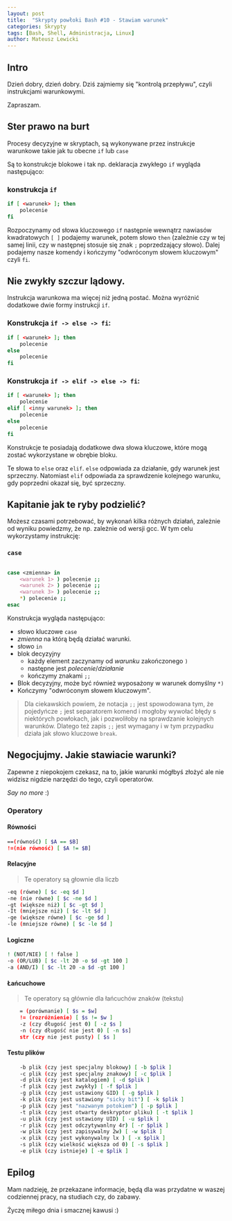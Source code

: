 ```yaml
---
layout: post
title:  "Skrypty powłoki Bash #10 - Stawiam warunek"
categories: Skrypty
tags: [Bash, Shell, Administracja, Linux]
author: Mateusz Lewicki
---
```

## Intro
Dzień dobry, dzień dobry.
Dziś zajmiemy się "kontrolą przepływu", czyli instrukcjami warunkowymi.

Zapraszam.

## Ster prawo na burt
Procesy decyzyjne w skryptach, są wykonywane przez instrukcje warunkowe takie jak tu obecne `if` lub `case`

Są to konstrukcje blokowe i tak np. deklaracja zwykłego `if` wygląda następująco:
### konstrukcja `if`
```bash
if [ <warunek> ]; then
    polecenie
fi
```
Rozpoczynamy od słowa kluczowego `if` następnie wewnątrz nawiasów kwadratowych `[ ]` podajemy warunek, potem słowo `then` (zależnie czy w tej samej linii,
 czy w następnej stosuje się znak `;` poprzedzający słowo). Dalej podajemy nasze komendy i kończymy "odwróconym słowem kluczowym" czyli `fi`.

 ## Nie zwykły szczur lądowy.
Instrukcja warunkowa ma więcej niż jedną postać. Można wyróżnić dodatkowe dwie formy instrukcji `if`.

### Konstrukcja `if -> else -> fi`:

```bash
if [ <warunek> ]; then
    polecenie
else
    polecenie
fi
```

### Konstrukcja `if -> elif -> else -> fi`:

```bash
if [ <warunek> ]; then
    polecenie
elif [ <inny warunek> ]; then
    polecenie
else
    polecenie
fi
```

Konstrukcje te posiadają dodatkowe dwa słowa kluczowe, które mogą zostać wykorzystane w obrębie bloku.

Te słowa to `else` oraz `elif`. 
`else` odpowiada za działanie, gdy warunek jest sprzeczny.
Natomiast `elif` odpowiada za sprawdzenie kolejnego warunku, gdy poprzedni okazał się, być sprzeczny.

## Kapitanie jak te ryby podzielić?
Możesz czasami potrzebować, by wykonań kilka różnych działań, zależnie od wyniku powiedzmy, że np. zależnie od wersji gcc.
W tym celu wykorzystamy instrukcję:

### `case`

```bash

case <zmienna> in
    <warunek 1> ) polecenie ;;
    <warunek 2> ) polecenie ;;
    <warunek 3> ) polecenie ;;
    *) polecenie ;;
esac
```
Konstrukcja wygląda następująco:
- słowo kluczowe `case`
- _zmienna_ na którą będą działać warunki.
- słowo `in`
- blok decyzyjny
  - każdy element zaczynamy od _warunku_ zakończonego `)`
  - następne jest _polecenie_/_działanie_
  - kończymy znakami `;;`
- Blok decyzyjny, może być również wyposażony w warunek domyślny `*)`
- Kończymy "odwróconym słowem kluczowym".

> Dla ciekawskich powiem, że notacja `;;` jest spowodowana tym, że pojedyńcze `;` jest separatorem komend i mogłoby wywołać błędy s niektórych powłokach, jak i pozwoliłoby na sprawdzanie kolejnych warunków. Dlatego też zapis `;;` jest wymagany i w tym przypadku działa jak słowo kluczowe `break`.

## Negocjujmy. Jakie stawiacie warunki?
Zapewne z niepokojem czekasz, na to, jakie warunki mógłbyś złożyć ale nie widzisz nigdzie narzędzi do tego, czyli operatorów.

_Say no more_ :)

### Operatory
#### Równości
```bash
==(równość) [ $A == $B]
!=(nie równość) [ $A != $B]
```
#### Relacyjne
> Te operatory są głownie dla liczb
```bash
-eq (równe) [ $c -eq $d ]
-ne (nie równe) [ $c -ne $d ]
-gt (większe niż) [ $c -gt $d ]
-It (mniejsze niż) [ $c -lt $d ]
-ge (większe równe) [ $c -ge $d ]
-le (mniejsze równe) [ $c -le $d ]
```
#### Logiczne
```bash
! (NOT/NIE) [ ! false ]
-o (OR/LUB) [ $c -lt 20 -o $d -gt 100 ]
-a (AND/I) [ $c -lt 20 -a $d -gt 100 ]
```
#### Łańcuchowe
> Te operatory są głównie dla łańcuchów znaków (tekstu)
```bash
    = (porównanie) [ $s = $w]
    != (rozróżnienie) [ $s != $w ]
    -z (czy długość jest 0) [ -z $s ]
    -n (czy długość nie jest 0) [ -n $s]
    str (czy nie jest pusty) [ $s ]
```
#### Testu plików
```bash
    -b plik (czy jest specjalny blokowy) [ -b $plik ]
    -c plik (czy jest specjalny znakowy) [ -c $plik ]
    -d plik (czy jest katalogiem) [ -d $plik ]
    -f plik (czy jest zwykły) [ -f $plik ]
    -g plik (czy jest ustawiony GID) [ -g $plik ]
    -k plik (czy jest ustawiony "sicky bit") [ -k $plik ]
    -p plik (czy jest "nazwanym potokiem") [ -p $plik ]
    -t plik (czy jest otwarty deskryptor pliku) [ -t $plik ]
    -u plik (czy jest ustawiony UID) [ -u $plik ]
    -r plik (czy jest odczytywanlny 4r) [ -r $plik ]
    -w plik (czy jest zapisywalny 2w) [ -w $plik ]
    -x plik (czy jest wykonywalny lx ) [ -x $plik ]
    -s plik (czy wielkość większa od 0) [ -s $plik ]
    -e plik (czy istnieje) [ -e $plik ]
```

## Epilog
Mam nadzieję, że przekazane informacje, będą dla was przydatne w waszej codziennej pracy, na studiach czy, do zabawy.

Życzę miłego dnia i smacznej kawusi :) 
